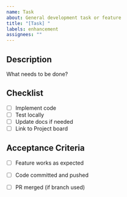 ```yaml
---
name: Task
about: General development task or feature
title: "[Task] "
labels: enhancement
assignees: ""
---
```


## Description
What needs to be done?

## Checklist
- [ ] Implement code
- [ ] Test locally
- [ ] Update docs if needed
- [ ] Link to Project board

## Acceptance Criteria
- [ ] Feature works as expected
- [ ] Code committed and pushed
- [ ] PR merged (if branch used)

